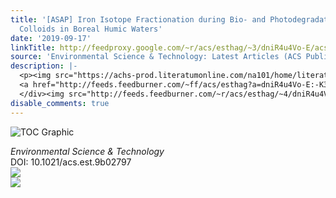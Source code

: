 ```yaml
---
title: '[ASAP] Iron Isotope Fractionation during Bio- and Photodegradation of Organoferric
  Colloids in Boreal Humic Waters'
date: '2019-09-17'
linkTitle: http://feedproxy.google.com/~r/acs/esthag/~3/dniR4u4Vo-E/acs.est.9b02797
source: 'Environmental Science & Technology: Latest Articles (ACS Publications)'
description: |-
  <p><img src="https://achs-prod.literatumonline.com/na101/home/literatum/publisher/achs/journals/content/esthag/0/esthag.ahead-of-print/acs.est.9b02797/20190916/images/medium/es9b02797_0007.gif" alt="TOC Graphic"/></p><div><cite>Environmental Science & Technology</cite></div><div>DOI: 10.1021/acs.est.9b02797</div><div class="feedflare">
  <a href="http://feeds.feedburner.com/~ff/acs/esthag?a=dniR4u4Vo-E:-K3n7gsSbsk:yIl2AUoC8zA"><img src="http://feeds.feedburner.com/~ff/acs/esthag?d=yIl2AUoC8zA" border="0"></img></a>
  </div><img src="http://feeds.feedburner.com/~r/acs/esthag/~4/dniR4u4Vo-E" ...
disable_comments: true
---
```

<p><img src="https://achs-prod.literatumonline.com/na101/home/literatum/publisher/achs/journals/content/esthag/0/esthag.ahead-of-print/acs.est.9b02797/20190916/images/medium/es9b02797_0007.gif" alt="TOC Graphic"/></p><div><cite>Environmental Science & Technology</cite></div><div>DOI: 10.1021/acs.est.9b02797</div><div class="feedflare">
<a href="http://feeds.feedburner.com/~ff/acs/esthag?a=dniR4u4Vo-E:-K3n7gsSbsk:yIl2AUoC8zA"><img src="http://feeds.feedburner.com/~ff/acs/esthag?d=yIl2AUoC8zA" border="0"></img></a>
</div><img src="http://feeds.feedburner.com/~r/acs/esthag/~4/dniR4u4Vo-E" ...